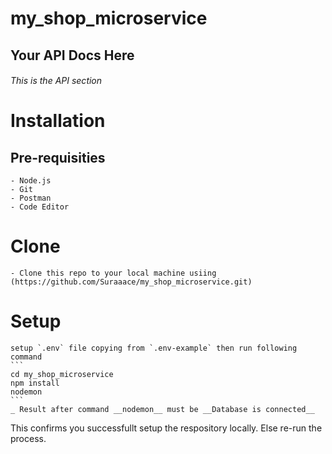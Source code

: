 # my_shop_microservice

## Your API Docs Here

###### This is the API section

# Installation 

## Pre-requisities
    - Node.js
    - Git
    - Postman
    - Code Editor 

# Clone
    - Clone this repo to your local machine usiing (https://github.com/Suraaace/my_shop_microservice.git)

# Setup 
    setup `.env` file copying from `.env-example` then run following command
    ```
    cd my_shop_microservice   
    npm install 
    nodemon 
    ```
    _ Result after command __nodemon__ must be __Database is connected__

This confirms you successfullt setup the respository locally. 
Else re-run the process. 